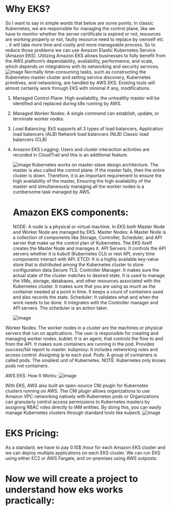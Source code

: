 Why EKS?
=========
So I want to say in simple words that below are some points;
In classic Kubernetes, we are responsible for managing the control plane, 
like we have to monitor whether the server certificate is expired or not,
resources are working properly or not, faulty resource need to replace by ownself etc ..
it will take more time and costly and more manageable process.
So to reduce those problems we can use Amazon Elastic Kubernetes Service (Amazon EKS).
Utilizing Amazon EKS allows businesses to fully benefit from the AWS platform’s dependability, availability, performance,
and scale, which depends on integrations with its networking and security services.
![image](https://github.com/ghoshraja9860/learning/assets/111753645/ed2e8e4d-aeb1-4e41-af72-0e458e3689d4)
Normally time-consuming tasks, such as constructing the Kubernetes master cluster and setting service discovery, Kubernetes primitives, 
and networking, are handled by AWS EKS. Existing tools will almost certainly work through EKS with minimal if any, modifications.
1. Managed Control Plane:
   High availability, the unhealthy master will be identified and replaced during k8s running by AWS.
2. Managed Worker Nodes:
   A single command can establish, update, or terminate worker nodes.
3. Load Balancing:
   EkS supports all 3 types of load balancers,
           Application load balancers (ALB)
           Network load balancers (NLB)
           Classic load balancers (CLB)
4. Amazon EKS Logging:
   Users and cluster interaction activities are recorded in CloudTrail and this is an additional feature.

   ![image](https://github.com/ghoshraja9860/learning/assets/111753645/4beb3d44-fcaf-4e0a-8a6c-cbd72d3f033c)
   Kubernetes works on master-slave design architecture. The master is also called the control plane.
   If the master fails, then the entire cluster is down. Therefore, it is an important requirement to ensure the high availability of the master,
   Ensuring the high availability of the master and simultaneously managing all the worker nodes is a cumbersome task managed by AWS.  


   Amazon EKS components:
   ======================

   NODE: A node is a physical or virtual machine.
         In EKS both Master Node and Worker Node are managed by EKS.
         Master Nodes: A Master Node is a collection of components like Storage, Controller, Scheduler, and API server that make up the control plan of Kubernetes.
         The EKS itself creates the Master Node and manages it.
         API Servers: It controls the API servers whether it is kubctl (Kubernetes CLI) or rest API, every time components interact with API.
         ETCD: It is a highly available key-value store that is distributed among the Kubernetes cluster to store configuration data.Secure TLS.
         Controller Manager: It makes sure the actual state of the cluster matches to desired state. It is used to manage the VMs, storage, databases,
         and other resources associated with the Kubernetes cluster.
         It makes sure that you are using as much as the container needed at a point in time. It keeps a count of containers used and also records the state.
         Scheduler: It validates what and when the work needs to be done. It integrates with the Controller manager and API servers. The scheduler is an action taker.

   ![image](https://github.com/ghoshraja9860/learning/assets/111753645/2386c7d8-1ecc-469c-a63d-5462bf8349b6)
   
Worker Nodes: The worker nodes in a cluster are the machines or physical servers that run on applications. The user is responsible for creating and managing worker nodes.
kublet: It is an agent, that controls the flow to and  from the API. It makes sure containers are running in the pod. Provides success/fail report to master.
kubproxy: It includes networking rules and access control. Assigning ip to each pod.
Pods: A group of containers is called pods. The smallest unit of Kubernetes. NOTE: Kubernetes only knows pods not containers.

AWS EKS: How It Works: 
![image](https://github.com/ghoshraja9860/learning/assets/111753645/9031af3d-dce7-4e30-a7f4-3e498fcd1913)

With EKS, AWS also built an open-source CNI plugin for Kubernetes clusters running on AWS. The CNI plugin allows organizations
to use Amazon VPC networking natively with Kubernetes pods
or
Organizations can granularly control access permissions to Kubernetes masters by assigning RBAC roles directly to IAM entities.
By doing this, you can easily manage Kubernetes clusters through standard tools like kubectl.
![image](https://github.com/ghoshraja9860/learning/assets/111753645/0d7471f6-dedc-446e-bcae-76f465ab6a89)


EKS Pricing:
===============
 
As a standard, we have to pay 0.10$ /hour for each Amazon EKS cluster and we can deploy multiple applications on each EKS cluster.
We can run EKS using either EC2 or AWS Fargate, and on-premises using AWS outposts.

Now we will create a project to understand how eks works practically:
=======================================================================


   
